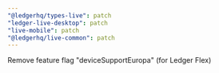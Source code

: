 ```yaml
---
"@ledgerhq/types-live": patch
"ledger-live-desktop": patch
"live-mobile": patch
"@ledgerhq/live-common": patch
---
```


Remove feature flag "deviceSupportEuropa" (for Ledger Flex)
